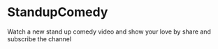 # StandupComedy
Watch a new stand up comedy video and show your love by share and subscribe the channel 
